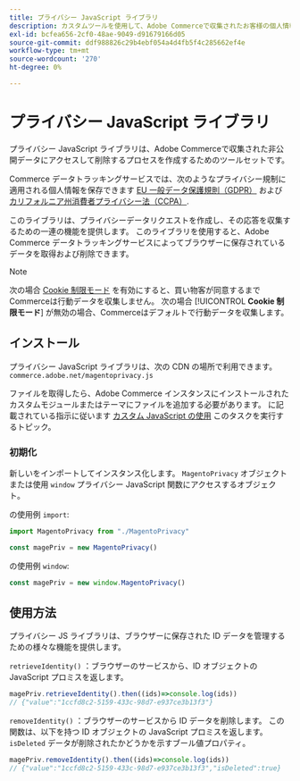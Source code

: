 ```yaml
---
title: プライバシー JavaScript ライブラリ
description: カスタムツールを使用して、Adobe Commerceで収集されたお客様の個人情報にアクセスして削除する方法を説明します。
exl-id: bcfea656-2cf0-48ae-9049-d91679166d05
source-git-commit: ddf988826c29b4ebf054a4d4fb5f4c285662ef4e
workflow-type: tm+mt
source-wordcount: '270'
ht-degree: 0%

---
```


<!-- TODO: Remove this topic and redirect to the adobe-privacy-javascript-library.md when the Adobe privacy library has been integrated with Commerce. -->

# プライバシー JavaScript ライブラリ

プライバシー JavaScript ライブラリは、Adobe Commerceで収集された非公開データにアクセスして削除するプロセスを作成するためのツールセットです。

Commerce データトラッキングサービスでは、次のようなプライバシー規制に適用される個人情報を保存できます [EU 一般データ保護規則（GDPR）](gdpr.md) および [カリフォルニア州消費者プライバシー法（CCPA）](ccpa.md).

このライブラリは、プライバシーデータリクエストを作成し、その応答を収集するための一連の機能を提供します。 このライブラリを使用すると、Adobe Commerce データトラッキングサービスによってブラウザーに保存されているデータを取得および削除できます。

>[!NOTE]
>
>次の場合 [Cookie 制限モード](https://experienceleague.adobe.com/docs/commerce-admin/start/compliance/privacy/compliance-cookie-law.html) を有効にすると、買い物客が同意するまでCommerceは行動データを収集しません。 次の場合 [!UICONTROL **Cookie 制限モード**] が無効の場合、Commerceはデフォルトで行動データを収集します。

## インストール

プライバシー JavaScript ライブラリは、次の CDN の場所で利用できます。 `commerce.adobe.net/magentoprivacy.js`

ファイルを取得したら、Adobe Commerce インスタンスにインストールされたカスタムモジュールまたはテーマにファイルを追加する必要があります。 に記載されている指示に従います [カスタム JavaScript の使用](https://developer.adobe.com/commerce/frontend-core/javascript/custom/) このタスクを実行するトピック。

### 初期化

新しいをインポートしてインスタンス化します。 `MagentoPrivacy` オブジェクトまたは使用 `window` プライバシー JavaScript 関数にアクセスするオブジェクト。

の使用例 `import`:

```js
import MagentoPrivacy from "./MagentoPrivacy"

const magePriv = new MagentoPrivacy()
```

の使用例 `window`:

```js
const magePriv = new window.MagentoPrivacy()
```

## 使用方法

プライバシー JS ライブラリは、ブラウザーに保存された ID データを管理するための様々な機能を提供します。

`retrieveIdentity()`
：ブラウザーのサービスから、ID オブジェクトの JavaScript プロミスを返します。

```js
magePriv.retrieveIdentity().then((ids)=>console.log(ids))
// {"value":"1ccfd8c2-5159-433c-98d7-e937ce3b13f3"}
```

`removeIdentity()`
：ブラウザーのサービスから ID データを削除します。
この関数は、以下を持つ ID オブジェクトの JavaScript プロミスを返します。 `isDeleted` データが削除されたかどうかを示すブール値プロパティ。

```js
magePriv.removeIdentity().then((ids)=>console.log(ids))
// {"value":"1ccfd8c2-5159-433c-98d7-e937ce3b13f3","isDeleted":true}
```
